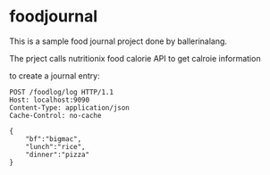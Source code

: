 # foodjournal

This is a sample food journal project done by ballerinalang.

The prject calls nutritionix food calorie API to get calroie information

to create a journal entry:

```
POST /foodlog/log HTTP/1.1
Host: localhost:9090
Content-Type: application/json
Cache-Control: no-cache

{
	"bf":"bigmac",
	"lunch":"rice",
	"dinner":"pizza"
}
```
